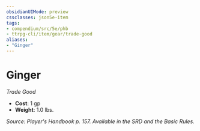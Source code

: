 ```yaml
---
obsidianUIMode: preview
cssclasses: json5e-item
tags:
- compendium/src/5e/phb
- ttrpg-cli/item/gear/trade-good
aliases: 
- "Ginger"
---
```

# Ginger
*Trade Good*  

- **Cost**: 1 gp
- **Weight**: 1.0 lbs.

*Source: Player's Handbook p. 157. Available in the SRD and the Basic Rules.*